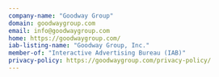 ```yaml
---
company-name: "Goodway Group"
domain: goodwaygroup.com
email: info@goodwaygroup.com
home: https://goodwaygroup.com/
iab-listing-name: "Goodway Group, Inc."
member-of: "Interactive Advertising Bureau (IAB)"
privacy-policy: https://goodwaygroup.com/privacy-policy/
---
```




